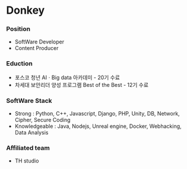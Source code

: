 # Donkey

### Position
- SoftWare Developer
- Content Producer 
  

### Eduction 
- 포스코 청년 AIㆍBig data 아카데미 - 20기 수료
- 차세대 보안리더 양성 프로그램 Best of the Best - 12기 수료


### SoftWare Stack 
- Strong : Python, C++, Javascript, Django, PHP, Unity, DB, Network, Cipher, Secure Coding 
- Knowledgeable : Java, Nodejs, Unreal engine, Docker, Webhacking, Data Analysis
  

### Affiliated team 
- TH studio

  
